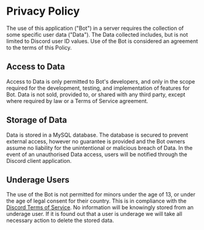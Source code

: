 # Privacy Policy

The use of this application ("Bot") in a server requires the collection of some specific user data ("Data"). The Data collected includes, but is not limited to 
Discord user ID values. Use of the Bot is considered an agreement to the terms of this Policy. 

## Access to Data

Access to Data is only permitted to Bot's developers, and only in the scope required for the development, testing, and implementation of features for Bot. Data is 
not sold, provided to, or shared with any third party, except where required by law or a Terms of Service agreement.

## Storage of Data

Data is stored in a MySQL database. The database is secured to prevent external access, however no guarantee is provided and the Bot owners assume no liability 
for the unintentional or malicious breach of Data. In the event of an unauthorised Data access, users will be notified through the Discord client application.

## Underage Users

The use of the Bot is not permitted for minors under the age of 13, or under the age of legal consent for their country. This is in compliance with the [Discord 
Terms of Service](https://discord.com/terms). No information will be knowingly stored from an underage user. If it is found out that a user is underage we will 
take all necessary action to delete the stored data.
